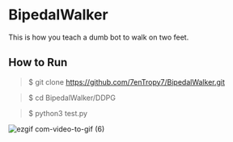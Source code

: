 # BipedalWalker
This is how you teach a dumb bot to walk on two feet.

## How to Run
>$ git clone https://github.com/7enTropy7/BipedalWalker.git

>$ cd BipedalWalker/DDPG

>$ python3 test.py


![ezgif com-video-to-gif (6)](https://user-images.githubusercontent.com/36446402/72104672-fd1b1700-3351-11ea-86ed-d179a370d159.gif)
